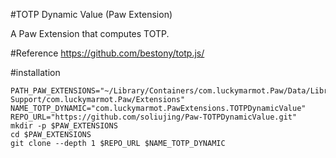 #TOTP Dynamic Value (Paw Extension)

A Paw Extension that computes TOTP.

#Reference
https://github.com/bestony/totp.js/

#installation

```
PATH_PAW_EXTENSIONS="~/Library/Containers/com.luckymarmot.Paw/Data/Library/Application Support/com.luckymarmot.Paw/Extensions"
NAME_TOTP_DYNAMIC="com.luckymarmot.PawExtensions.TOTPDynamicValue"
REPO_URL="https://github.com/soliujing/Paw-TOTPDynamicValue.git"
mkdir -p $PAW_EXTENSIONS
cd $PAW_EXTENSIONS
git clone --depth 1 $REPO_URL $NAME_TOTP_DYNAMIC
```
